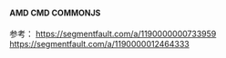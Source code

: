 #### AMD CMD COMMONJS
参考：
https://segmentfault.com/a/1190000000733959
https://segmentfault.com/a/1190000012464333